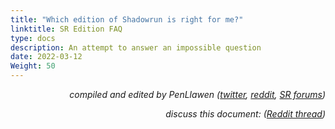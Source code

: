 ```yaml
---
title: "Which edition of Shadowrun is right for me?"
linktitle: SR Edition FAQ
type: docs
description: An attempt to answer an impossible question
date: 2022-03-12
Weight: 50
---
```



<p style="text-align: right">
<em>compiled and edited by PenLlawen (<a href="https://twitter.com/penllawen?lang=en">twitter</a>, <a href="https://www.reddit.com/user/penllawen">reddit</a>, <a href="https://forums.shadowruntabletop.com/index.php?action=profile;u=151584">SR forums</a>)</em></p>


<p style="text-align: right">
<em>discuss this document: (<a href="https://www.reddit.com/r/Shadowrun/comments/f89hka/which_edition_of_shadowrun_faq/">Reddit thread</a>)</em></p>




